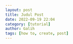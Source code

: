 ```yaml
---
layout: post
title: Judul Post
date: 2022-09-19 22:04
category: [tutorial]
author: Galih
tags: [how to, create, post]
---
```

